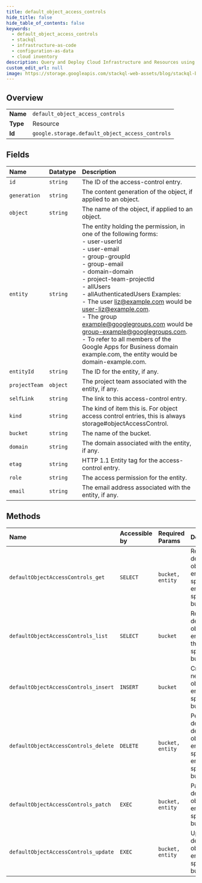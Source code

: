 ```yaml
---
title: default_object_access_controls
hide_title: false
hide_table_of_contents: false
keywords:
  - default_object_access_controls
  - stackql
  - infrastructure-as-code
  - configuration-as-data
  - cloud inventory
description: Query and Deploy Cloud Infrastructure and Resources using SQL
custom_edit_url: null
image: https://storage.googleapis.com/stackql-web-assets/blog/stackql-blog-post-featured-image.png
---
```

  
    

## Overview
<table><tbody>
<tr><td><b>Name</b></td><td><code>default_object_access_controls</code></td></tr>
<tr><td><b>Type</b></td><td>Resource</td></tr>
<tr><td><b>Id</b></td><td><code>google.storage.default_object_access_controls</code></td></tr>
</tbody></table>

## Fields
| Name | Datatype | Description |
|:-----|:---------|:------------|
| `id` | `string` | The ID of the access-control entry. |
| `generation` | `string` | The content generation of the object, if applied to an object. |
| `object` | `string` | The name of the object, if applied to an object. |
| `entity` | `string` | The entity holding the permission, in one of the following forms: <br />- user-userId <br />- user-email <br />- group-groupId <br />- group-email <br />- domain-domain <br />- project-team-projectId <br />- allUsers <br />- allAuthenticatedUsers Examples: <br />- The user liz@example.com would be user-liz@example.com. <br />- The group example@googlegroups.com would be group-example@googlegroups.com. <br />- To refer to all members of the Google Apps for Business domain example.com, the entity would be domain-example.com. |
| `entityId` | `string` | The ID for the entity, if any. |
| `projectTeam` | `object` | The project team associated with the entity, if any. |
| `selfLink` | `string` | The link to this access-control entry. |
| `kind` | `string` | The kind of item this is. For object access control entries, this is always storage#objectAccessControl. |
| `bucket` | `string` | The name of the bucket. |
| `domain` | `string` | The domain associated with the entity, if any. |
| `etag` | `string` | HTTP 1.1 Entity tag for the access-control entry. |
| `role` | `string` | The access permission for the entity. |
| `email` | `string` | The email address associated with the entity, if any. |
## Methods
| Name | Accessible by | Required Params | Description |
|:-----|:--------------|:----------------|:------------|
| `defaultObjectAccessControls_get` | `SELECT` | `bucket, entity` | Returns the default object ACL entry for the specified entity on the specified bucket. |
| `defaultObjectAccessControls_list` | `SELECT` | `bucket` | Retrieves default object ACL entries on the specified bucket. |
| `defaultObjectAccessControls_insert` | `INSERT` | `bucket` | Creates a new default object ACL entry on the specified bucket. |
| `defaultObjectAccessControls_delete` | `DELETE` | `bucket, entity` | Permanently deletes the default object ACL entry for the specified entity on the specified bucket. |
| `defaultObjectAccessControls_patch` | `EXEC` | `bucket, entity` | Patches a default object ACL entry on the specified bucket. |
| `defaultObjectAccessControls_update` | `EXEC` | `bucket, entity` | Updates a default object ACL entry on the specified bucket. |

